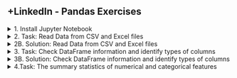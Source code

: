 ## +LinkedIn - Pandas Exercises

<details>
<summary>1. Install Jupyter Notebook </summary>

# Check Python version 

```x
python3 --version
```

# Install Pip

```x
curl https://bootstrap.pypa.io/get-pip.py -o get-pip.py
python3 get-pip.py
```

# Install Virtual Environment

```x
python3 -m venv venv
source venv/bin/activate
```

# Install Jupyter Notebook

```x
pip install notebook
```

# Run Jupyter Notebook

```x
jupyter notebook
```

# Check Installed Packages

```x
pip freeze
```

# Install Pandas

```x
pip install pandas
```

# Uninstall all currently installed packages

```x
pip freeze > installed_packages.txt
pip uninstall -r installed_packages.txt -y
```

# Install packages from requirements.txt:

```x
pip install -r requirements.txt
```

# #END</details>

<details>
<summary>2. Task: Read Data from CSV and Excel files </summary>

# Task: Read Data from CSV and Excel files

![image](https://github.com/user-attachments/assets/48cb9650-aba3-40a4-a3d5-d2526d4fad80)
![image](https://github.com/user-attachments/assets/66625d86-9e7e-4f9b-b07a-885c4111d78e)
![image](https://github.com/user-attachments/assets/97501b97-c4c4-44a3-8ff8-73856549d66a)
![image](https://github.com/user-attachments/assets/94769fbb-b27c-4bc2-89e6-f20c65d86b63)

```py
import pandas as pd
```

# #END</details>

<details>
<summary>2B. Solution: Read Data from CSV and Excel files </summary>

# Solution: Read Data from CSV and Excel files

## Solution 1: Using Python

```py
with open("data/auto_mpg.csv", "r") as f:
    lines = f.readlines()
    print('MPG | Cylinders | Displacement | HorsePower | Weight | Acceleration | Model Year | Origin')
    for line in lines[1:11]:
        # line = line.strip().replace(',',' | ')
        line = line.strip().split(",")
        line = " | ".join(line)
        print(line)
```

```x
MPG | Cylinders | Displacement | HorsePower | Weight | Acceleration | Model Year | Origin
18.0 | 8 | 307.0 | 130.0 | 3504.0 | 12.0 | 70 | India
15.0 | 8 | 350.0 | 165.0 | 3693.0 | 11.5 | 70 | India
18.0 | 8 | 318.0 | 150.0 | 3436.0 | 11.0 | 70 | India
16.0 | 8 | 304.0 | 150.0 | 3433.0 | 12.0 | 70 | India
17.0 | 8 | 302.0 | 140.0 | 3449.0 | 10.5 | 70 | India
15.0 | 8 | 429.0 | 198.0 | 4341.0 | 10.0 | 70 | India
14.0 | 8 | 454.0 | 220.0 | 4354.0 | 9.0 | 70 | India
14.0 | 8 | 440.0 | 215.0 | 4312.0 | 8.5 | 70 | India
14.0 | 8 | 455.0 | 225.0 | 4425.0 | 10.0 | 70 | India
15.0 | 8 | 390.0 | 190.0 | 3850.0 | 8.5 | 70 | India
```

![image](https://github.com/user-attachments/assets/4b7671e3-6758-44c3-a8d1-9e779b2dcda0)

## Solution 2: Using Pandas Basic

```py
import pandas as pd

# Read the CSV file into a pandas DataFrame
df = pd.read_csv("data/auto_mpg.csv")
df.columns = ['MPG','Cylinders','Displacement','HorsePower','Weight','Acceleration','Model Year','Origin']
df.head(10)

# print(pd.options.display.max_rows)
# To Print the first 10 rows (excluding the header row)
# print(df.head(10).to_string(header=False, index=False))
```

![image](https://github.com/user-attachments/assets/1447e823-26c9-4b0b-96a3-6ca741b82f9f)


## Solution 3: Using Pandas Advanced

```py
import pandas as pd

df = pd.read_csv("./data/auto_mpg.csv", header=0, names=['MPG','Cylinders','Displacement','HorsePower','Weight','Acceleration','Model Year','Origin'])
df.head(10)
```

![image](https://github.com/user-attachments/assets/3ea83ea8-67df-4ade-b526-da8d92acae2c)

# #END</details>

<details>
<summary>3. Task: Check DataFrame information and identify types of columns </summary>

# Task: Check DataFrame information and identify types of columns

![image](https://github.com/user-attachments/assets/7a896604-7e49-4cbb-8f1d-bdb3fed5d2d5)

```py
import pandas as pd

df = pd.read_csv("./data/auto_mpg.csv",
                 header=0,
                 names = ['MPG', 'Cylinders', 'Displacement', 'Horsepower','Weight',\
                          'Acceleration', 'Model Year', 'Origin'])

df.head(10)
```

![image](https://github.com/user-attachments/assets/1d58c264-5970-4245-90a1-94f0e3d2d637)

# #END</details>

<details>
<summary>3B. Solution: Check DataFrame information and identify types of columns </summary>

# Solution: Check DataFrame information and identify types of columns

## Get only the number of Rows and Columns

```py
df.shape
```

```x
(398, 8)
```

![image](https://github.com/user-attachments/assets/fb66a183-d831-4dc0-9341-6ab8af24d9dd)

# Get only the columns

```py
df.columns
```

```x
Index(['MPG', 'Cylinders', 'Displacement', 'Horsepower', 'Weight',
       'Acceleration', 'Model Year', 'Origin'],
      dtype='object')
```

```py
list(df.columns)
```

```x
['MPG',
 'Cylinders',
 'Displacement',
 'Horsepower',
 'Weight',
 'Acceleration',
 'Model Year',
 'Origin']
```

```py
len(list(df.columns))
```

```x
8
```

![image](https://github.com/user-attachments/assets/7c9807c5-0b2e-40b1-9cf2-00feda042dbd)

# Get only the Index of the Rows

```py
df.index
```

```x
RangeIndex(start=0, stop=398, step=1)
```

![image](https://github.com/user-attachments/assets/cc58b15b-be5a-4f4d-a31b-5ac48ced326b)

# Get all Info: the number of Rows and Columns, with Index, Names and DataType of Columns

```py
df.info()
```

```x
<class 'pandas.core.frame.DataFrame'>
RangeIndex: 398 entries, 0 to 397
Data columns (total 8 columns):
 #   Column        Non-Null Count  Dtype  
---  ------        --------------  -----  
 0   MPG           398 non-null    float64
 1   Cylinders     398 non-null    int64  
 2   Displacement  398 non-null    float64
 3   Horsepower    392 non-null    float64
 4   Weight        398 non-null    float64
 5   Acceleration  398 non-null    float64
 6   Model Year    398 non-null    int64  
 7   Origin        398 non-null    object 
dtypes: float64(5), int64(2), object(1)
memory usage: 25.0+ KB
```

![image](https://github.com/user-attachments/assets/263627ef-8493-4747-a602-e437c3a783d2)

# #END</details>

<details>
<summary>4.Task: The summary statistics of numerical and categorical features </summary>

# Task: The summary statistics of numerical and categorical features

![image](https://github.com/user-attachments/assets/71632380-b090-4218-9f75-d989d6e6dc08)
![image](https://github.com/user-attachments/assets/71f00dd8-1a88-4d72-bc5c-171eed386c61)

```py

```

```py

```

```py

```

```py

```

```py

```

```py

```

```py

```

```py

```

```py

```

```py

```

```py

```

```py

```

```py

```

```py

```

```py

```

```py

```

```py

```

```py

```

```py

```

```py

```

```py

```

```py

```

# #END</details>


